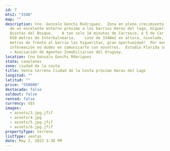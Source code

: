 ```yaml
---
id: 7
mts2: "3348"
map: ""
description: Cno. Gonzalo Gonchi Rodriguez.  Zona en pleno crecimiento! Rodeado
  de un excelente entorno próximo a los barrios Haras del lago, Higueritas y
  Quintas del Bosque.    A tan solo 14 minutos de Carrasco, a 5 de Car one y a
  650 metros de Interbalnearia.    Lote de 3348m2 en altura, nivelado, con 45
  metros de frente al barrio las higueritas, gran oportunidad!  Por mas
  información no dudes en comunicarte con nosotros.  Estudio Florida socio ADIU
  - Asociación de Agentes Inmobiliarios del Uruguay.
location: Cno Gonzalo Gonchi Rdoriguez
state: canelones
zone: ciudad de la costa
title: Venta terreno Ciudad de la Costa próximo Haras del Lago
longitud: ""
latitud: ""
price: "550000"
destacada: false
soldout: false
rented: false
currency: U$S
images:
  - assets/3.jpg.jfif
  - assets/4.jpg
  - assets/5.jpg.jfif
  - assets/6.jpg.jfif
propertyType: terreno
listType: ventas
date: May 2, 2023 3:30 PM
---
```

